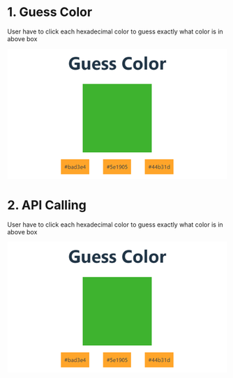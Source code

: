 <!-- Guess Color -->
<div display="flex" flexDirection="column">
<h1>1. Guess Color</h1>
<p>
User have to click each hexadecimal color to guess exactly what color is in above box
</p>
<img src="./src/assets/guess.png" width="600" height="300"/>
</div>
<!-- API Calling -->
<div display="flex" flexDirection="column">
<h1>2. API Calling</h1>
<p>
User have to click each hexadecimal color to guess exactly what color is in above box
</p>
<img src="./src/assets/guess.png" width="600" height="300"/>
</div>
